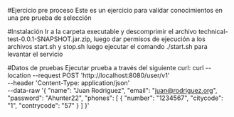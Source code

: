 #Ejercicio pre proceso
 Este es un ejercicio para validar conocimientos en una pre prueba de selección
 
#Instalación
 Ir a la carpeta executable y descomprimir el archivo technical-test-0.0.1-SNAPSHOT.jar.zip, 
 luego dar permisos de ejecución a los archivos start.sh y stop.sh luego ejecutar el comando ./start.sh para levantar el servicio
 
#Datos de pruebas
 Ejecutar prueba a través del siguiente curl:
 curl --location --request POST 'http://localhost:8080/user/v1' \
--header 'Content-Type: application/json' \
--data-raw '{
	"name": "Juan Rodriguez",
	"email": "juan@rodriguez.org",
	"password": "Ahunter22",
	"phones": [
		{
			"number": "1234567",
			"citycode": "1",
			"contrycode": "57"
		}
	]
}'